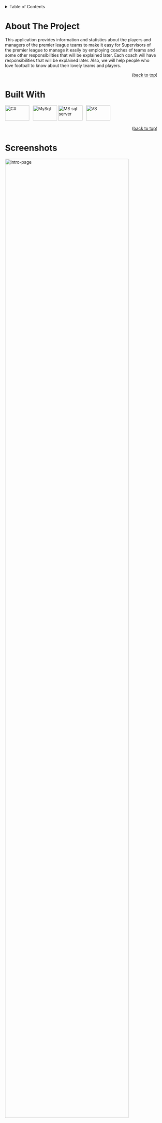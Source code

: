 <div id="top"></div>
<!-- TABLE OF CONTENTS -->
<details>
  <summary>Table of Contents</summary>
  <ol>
    <li><a href="#about-the-project">About The Project</a></li>
    <li><a href="#built-with">Built With</a></li>
    <li><a href="#Screenshots">Screenshots</a></li>
    <li><a href="#Constraints">Constraints</a></li>
    <li><a href="#Contributors">Contributors</a></li>
  </ol>
</details>

<!-- ABOUT THE PROJECT -->
# About The Project
This application provides information and statistics about the players and managers of the premier league teams to make it easy for Supervisors of the premier league to manage it easily by employing coaches of teams and some other responsibilities that will be explained later. Each coach will have responsibilities that will be explained later. Also, we will help people who love football to know about their lovely teams and players.
<p align="right">(<a href="#top">back to top</a>)</p>

<!-- Tools -->
# Built With

<img  src="https://raw.githubusercontent.com/MUSTAFA-Hamzawy/MUSTAFA-Hamzawy/main/logos/languages/c%23.svg" alt="C#" width="80" height="50"/> &nbsp;
<img  src="https://raw.githubusercontent.com/yurijserrano/Github-Profile-Readme-Logos/f994c418a134b58c4aec11152f6a4a33fa89da26/databases/mysql.svg" alt="MySql" width="80" height="50"/>
<img  src="https://www.svgrepo.com/show/303229/microsoft-sql-server-logo.svg" alt="MS sql server" width="80" height="50"/> &nbsp;
<img  src="https://www.vhv.rs/dpng/d/523-5237557_visual-studio-logo-png-transparent-png.png" alt="VS" width="80" height="50"/> &nbsp;
<p align="right">(<a href="#top">back to top</a>)</p>

<!-- Screenshots -->
# Screenshots
<div id="Screenshots">
  <img src="https://github.com/MUSTAFA-Hamzawy/PremierLeagueApplication/blob/master/Screen%20shots/intro%20page.jpeg" alt="intro-page" width="90%">
  <br><img src="https://github.com/MUSTAFA-Hamzawy/PremierLeagueApplication/blob/master/Screen%20shots/login%20form.jpeg" alt="login" width="90%">
  <br><img src="https://github.com/MUSTAFA-Hamzawy/PremierLeagueApplication/blob/master/Screen%20shots/reset%20pass.jpeg" alt="Reset password" width="90%">
  <br><img src="https://github.com/MUSTAFA-Hamzawy/PremierLeagueApplication/blob/master/Screen%20shots/sign%20up%20form.jpeg" alt="Sign up" width="90%">
  <p align="right">(<a href="#top">back to top</a>)</p>
  <br><img src="https://github.com/MUSTAFA-Hamzawy/PremierLeagueApplication/blob/master/Screen%20shots/WhatsApp%20Image%202022-07-26%20at%207.03.45%20PM.jpeg" alt="add player form" width="90%">
  <br><img src="https://github.com/MUSTAFA-Hamzawy/PremierLeagueApplication/blob/master/Screen%20shots/WhatsApp%20Image%202022-07-26%20at%207.03.46%20PM%20(1).jpeg" alt="" width="90%">
  <br><img src="https://github.com/MUSTAFA-Hamzawy/PremierLeagueApplication/blob/master/Screen%20shots/WhatsApp%20Image%202022-07-26%20at%207.03.46%20PM%20(2).jpeg" alt="dashboard" width="90%">
  <br><img src="https://github.com/MUSTAFA-Hamzawy/PremierLeagueApplication/blob/master/Screen%20shots/WhatsApp%20Image%202022-07-26%20at%207.03.46%20PM%20(3).jpeg" alt="" width="90%">
  <br><img src="https://github.com/MUSTAFA-Hamzawy/PremierLeagueApplication/blob/master/Screen%20shots/WhatsApp%20Image%202022-07-26%20at%207.03.46%20PM.jpeg" alt="" width="90%">
  <br><h2>Database Schema</h2>
  <br><img src="https://raw.githubusercontent.com/MUSTAFA-Hamzawy/PremierLeagueApplication/master/Screen%20shots/DB-Schema.png" alt="db-schema" width="90%">
  <p align="right">(<a href="#top">back to top</a>)</p>
  <br><h2>ER Model</h2>
  <br><img src="https://raw.githubusercontent.com/MUSTAFA-Hamzawy/PremierLeagueApplication/master/Screen%20shots/ER%20model.PNG" alt="ER-Diagram" width="90%">
 </div>
 
 <!-- Constraints -->
# Constraints
 
 |     Entity     |       Constraint       |     On Upadte     |     On Delete     |
|:-----------------:|:--------------:|:-----------------:|:--------------:|
|Coach|FK_Coach_team|No Action | No Action|
|Coach|FK_player_coach|Cascade|Set NULL|
|Manager|FK_Manger_team|No Action|No Action|
|Player|FK_player_coach|Cascade|Set NULL|
|Player|FK_player_team|Cascade|Set NULL|
|Supervisor_Assistant|FK_supervisor_assistant_supervisor|Cascade|Set NULL|

<!-- Contributors -->
# Contributors
<table id="Contributors">
  <tr>
     <td align="center"><a href="https://github.com/MUSTAFA-Hamzawy"><img src="https://avatars.githubusercontent.com/u/72188665?v=4" width="150px;" alt=""/><br /><sub><b>Mustafa Hamzawy</b></sub></a><br /></td>
     <td align="center"><a href="https://github.com/karimmahmoud22"><img src="https://avatars.githubusercontent.com/u/82693464?v=4" width="150px;" alt=""/><br /><sub><b>Karim Mahmoud<b/></td>
  </tr>
 </table>
  </div>
<p align="right">(<a href="#top">back to top</a>)</p>
